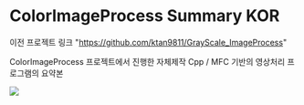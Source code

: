 # ColorImageProcess Summary KOR


이전 프로젝트 링크 "https://github.com/ktan9811/GrayScale_ImageProcess"

ColorImageProcess 프로젝트에서 진행한 자체제작 Cpp / MFC 기반의 영상처리 프로그램의 요약본

<img src = "https://github.com/ktan9811/MFC_ImageProcess/assets/86091469/92de865c-6086-48eb-be46-d4e8565896d7">
